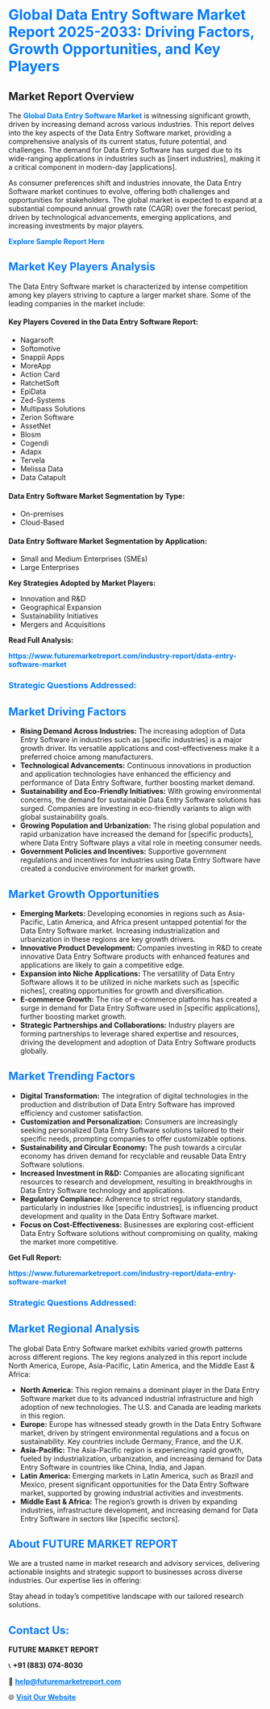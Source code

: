 <h1 style="color: #007BFF;">Global Data Entry Software Market Report 2025-2033: Driving Factors, Growth Opportunities, and Key Players</h1>

<section id="overview">
<h2>Market Report Overview</h2>
<p>The <a href="https://www.futuremarketreport.com/industry-report/data-entry-software-market" style="color: #007BFF; text-decoration: none;"><strong>Global Data Entry Software Market</strong></a> is witnessing significant growth, driven by increasing demand across various industries. This report delves into the key aspects of the Data Entry Software market, providing a comprehensive analysis of its current status, future potential, and challenges. The demand for Data Entry Software has surged due to its wide-ranging applications in industries such as [insert industries], making it a critical component in modern-day [applications].</p>
<p>As consumer preferences shift and industries innovate, the Data Entry Software market continues to evolve, offering both challenges and opportunities for stakeholders. The global market is expected to expand at a substantial compound annual growth rate (CAGR) over the forecast period, driven by technological advancements, emerging applications, and increasing investments by major players.</p>
</section>

<section id="overview">
<p><a href="https://www.futuremarketreport.com/request-sample/reportId=56303" style="color: #007BFF; text-decoration: none;"><strong>Explore Sample Report Here</strong></a></p>
</section>

<section id="key-players">
<h2 style="color: #007BFF;">Market Key Players Analysis</h2>
<p>The Data Entry Software market is characterized by intense competition among key players striving to capture a larger market share. Some of the leading companies in the market include:</p>
<h4>Key Players Covered in the Data Entry Software Report:</h4>
<ul><li>Nagarsoft</li><li>Softomotive</li><li>Snappii Apps</li><li>MoreApp</li><li>Action Card</li><li>RatchetSoft</li><li>EpiData</li><li>Zed-Systems</li><li>Multipass Solutions</li><li>Zerion Software</li><li>AssetNet</li><li>Blosm</li><li>Cogendi</li><li>Adapx</li><li>Tervela</li><li>Melissa Data</li><li>Data Catapult</li></ul>
<h4>Data Entry Software Market Segmentation by Type:</h4>
<ul><li>On-premises</li><li>Cloud-Based</li></ul>

<h4>Data Entry Software Market Segmentation by Application:</h4>
<ul><li>Small and Medium Enterprises (SMEs)</li><li>Large Enterprises</li></ul>
<p><strong>Key Strategies Adopted by Market Players:</strong></p>
<ul>
<li>Innovation and R&D</li>
<li>Geographical Expansion</li>
<li>Sustainability Initiatives</li>
<li>Mergers and Acquisitions</li>
</ul>
</section>

<section>
<p><strong>Read Full Analysis: </strong></p><a href="https://www.futuremarketreport.com/industry-report/data-entry-software-market" style="color: #007BFF; text-decoration: none;"><strong>https://www.futuremarketreport.com/industry-report/data-entry-software-market</strong></a>
<h3 style="color: #007BFF;">Strategic Questions Addressed:</h3>
</section>

<section id="driving-factors">
<h2 style="color: #007BFF;">Market Driving Factors</h2>
<ul>
<li><strong>Rising Demand Across Industries:</strong> The increasing adoption of Data Entry Software in industries such as [specific industries] is a major growth driver. Its versatile applications and cost-effectiveness make it a preferred choice among manufacturers.</li>
<li><strong>Technological Advancements:</strong> Continuous innovations in production and application technologies have enhanced the efficiency and performance of Data Entry Software, further boosting market demand.</li>
<li><strong>Sustainability and Eco-Friendly Initiatives:</strong> With growing environmental concerns, the demand for sustainable Data Entry Software solutions has surged. Companies are investing in eco-friendly variants to align with global sustainability goals.</li>
<li><strong>Growing Population and Urbanization:</strong> The rising global population and rapid urbanization have increased the demand for [specific products], where Data Entry Software plays a vital role in meeting consumer needs.</li>
<li><strong>Government Policies and Incentives:</strong> Supportive government regulations and incentives for industries using Data Entry Software have created a conducive environment for market growth.</li>
</ul>
</section>

<section id="growth-opportunities">
<h2 style="color: #007BFF;">Market Growth Opportunities</h2>
<ul>
<li><strong>Emerging Markets:</strong> Developing economies in regions such as Asia-Pacific, Latin America, and Africa present untapped potential for the Data Entry Software market. Increasing industrialization and urbanization in these regions are key growth drivers.</li>
<li><strong>Innovative Product Development:</strong> Companies investing in R&D to create innovative Data Entry Software products with enhanced features and applications are likely to gain a competitive edge.</li>
<li><strong>Expansion into Niche Applications:</strong> The versatility of Data Entry Software allows it to be utilized in niche markets such as [specific niches], creating opportunities for growth and diversification.</li>
<li><strong>E-commerce Growth:</strong> The rise of e-commerce platforms has created a surge in demand for Data Entry Software used in [specific applications], further boosting market growth.</li>
<li><strong>Strategic Partnerships and Collaborations:</strong> Industry players are forming partnerships to leverage shared expertise and resources, driving the development and adoption of Data Entry Software products globally.</li>
</ul>
</section>

<section id="trending-factors">
<h2 style="color: #007BFF;">Market Trending Factors</h2>
<ul>
<li><strong>Digital Transformation:</strong> The integration of digital technologies in the production and distribution of Data Entry Software has improved efficiency and customer satisfaction.</li>
<li><strong>Customization and Personalization:</strong> Consumers are increasingly seeking personalized Data Entry Software solutions tailored to their specific needs, prompting companies to offer customizable options.</li>
<li><strong>Sustainability and Circular Economy:</strong> The push towards a circular economy has driven demand for recyclable and reusable Data Entry Software solutions.</li>
<li><strong>Increased Investment in R&D:</strong> Companies are allocating significant resources to research and development, resulting in breakthroughs in Data Entry Software technology and applications.</li>
<li><strong>Regulatory Compliance:</strong> Adherence to strict regulatory standards, particularly in industries like [specific industries], is influencing product development and quality in the Data Entry Software market.</li>
<li><strong>Focus on Cost-Effectiveness:</strong> Businesses are exploring cost-efficient Data Entry Software solutions without compromising on quality, making the market more competitive.</li>
</ul>
</section>

<section>
<p><strong>Get Full Report: </strong></p><a href="https://www.futuremarketreport.com/industry-report/data-entry-software-market" style="color: #007BFF; text-decoration: none;"><strong>https://www.futuremarketreport.com/industry-report/data-entry-software-market</strong></a>
<h3 style="color: #007BFF;">Strategic Questions Addressed:</h3>
</section>


<section id="regional-analysis">
<h2 style="color: #007BFF;">Market Regional Analysis</h2>
<p>The global Data Entry Software market exhibits varied growth patterns across different regions. The key regions analyzed in this report include North America, Europe, Asia-Pacific, Latin America, and the Middle East & Africa:</p>
<ul>
<li><strong>North America:</strong> This region remains a dominant player in the Data Entry Software market due to its advanced industrial infrastructure and high adoption of new technologies. The U.S. and Canada are leading markets in this region.</li>
<li><strong>Europe:</strong> Europe has witnessed steady growth in the Data Entry Software market, driven by stringent environmental regulations and a focus on sustainability. Key countries include Germany, France, and the U.K.</li>
<li><strong>Asia-Pacific:</strong> The Asia-Pacific region is experiencing rapid growth, fueled by industrialization, urbanization, and increasing demand for Data Entry Software in countries like China, India, and Japan.</li>
<li><strong>Latin America:</strong> Emerging markets in Latin America, such as Brazil and Mexico, present significant opportunities for the Data Entry Software market, supported by growing industrial activities and investments.</li>
<li><strong>Middle East & Africa:</strong> The region’s growth is driven by expanding industries, infrastructure development, and increasing demand for Data Entry Software in sectors like [specific sectors].</li>
</ul>
</section>

<footer>
<h2 style="color: #007BFF;">About FUTURE MARKET REPORT</h2>
<p>We are a trusted name in market research and advisory services, delivering actionable insights and strategic support to businesses across diverse industries. Our expertise lies in offering:</p>

<p>Stay ahead in today’s competitive landscape with our tailored research solutions.</p>

<h2 style="color: #007BFF;">Contact Us:</h2>
<p><strong>FUTURE MARKET REPORT</strong></p>
<p>📞 <strong>+91 (883) 074-8030</strong></p>
<p>📧 <strong><a href="mailto:help@futuremarketreport.com" style="color: #007BFF;">help@futuremarketreport.com</a></strong></p>
<p>🌐 <strong><a href="https://www.futuremarketreport.com/" style="color: #007BFF;">Visit Our Website</a></strong></p>
</footer>
